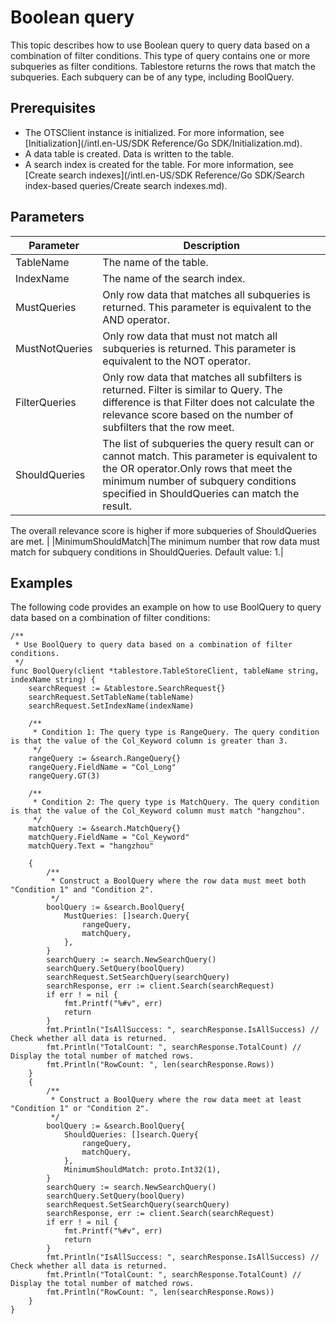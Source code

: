 # Boolean query

This topic describes how to use Boolean query to query data based on a combination of filter conditions. This type of query contains one or more subqueries as filter conditions. Tablestore returns the rows that match the subqueries. Each subquery can be of any type, including BoolQuery.

## Prerequisites

-   The OTSClient instance is initialized. For more information, see [Initialization](/intl.en-US/SDK Reference/Go SDK/Initialization.md).
-   A data table is created. Data is written to the table.
-   A search index is created for the table. For more information, see [Create search indexes](/intl.en-US/SDK Reference/Go SDK/Search index-based queries/Create search indexes.md).

## Parameters

|Parameter|Description|
|---------|-----------|
|TableName|The name of the table.|
|IndexName|The name of the search index.|
|MustQueries|Only row data that matches all subqueries is returned. This parameter is equivalent to the AND operator.|
|MustNotQueries|Only row data that must not match all subqueries is returned. This parameter is equivalent to the NOT operator.|
|FilterQueries|Only row data that matches all subfilters is returned. Filter is similar to Query. The difference is that Filter does not calculate the relevance score based on the number of subfilters that the row meet.|
|ShouldQueries|The list of subqueries the query result can or cannot match. This parameter is equivalent to the OR operator.Only rows that meet the minimum number of subquery conditions specified in ShouldQueries can match the result.

The overall relevance score is higher if more subqueries of ShouldQueries are met. |
|MinimumShouldMatch|The minimum number that row data must match for subquery conditions in ShouldQueries. Default value: 1.|

## Examples

The following code provides an example on how to use BoolQuery to query data based on a combination of filter conditions:

```
/**
 * Use BoolQuery to query data based on a combination of filter conditions.
 */
func BoolQuery(client *tablestore.TableStoreClient, tableName string, indexName string) {
    searchRequest := &tablestore.SearchRequest{}
    searchRequest.SetTableName(tableName)
    searchRequest.SetIndexName(indexName)

    /**
     * Condition 1: The query type is RangeQuery. The query condition is that the value of the Col_Keyword column is greater than 3.
     */
    rangeQuery := &search.RangeQuery{}
    rangeQuery.FieldName = "Col_Long"
    rangeQuery.GT(3)

    /**
     * Condition 2: The query type is MatchQuery. The query condition is that the value of the Col_Keyword column must match "hangzhou".
     */
    matchQuery := &search.MatchQuery{}
    matchQuery.FieldName = "Col_Keyword"
    matchQuery.Text = "hangzhou"

    {
        /**
         * Construct a BoolQuery where the row data must meet both "Condition 1" and "Condition 2".
         */
        boolQuery := &search.BoolQuery{
            MustQueries: []search.Query{
                rangeQuery,
                matchQuery,
            },
        }
        searchQuery := search.NewSearchQuery()
        searchQuery.SetQuery(boolQuery)
        searchRequest.SetSearchQuery(searchQuery)
        searchResponse, err := client.Search(searchRequest)
        if err ! = nil {
            fmt.Printf("%#v", err)
            return
        }
        fmt.Println("IsAllSuccess: ", searchResponse.IsAllSuccess) // Check whether all data is returned.
        fmt.Println("TotalCount: ", searchResponse.TotalCount) // Display the total number of matched rows.
        fmt.Println("RowCount: ", len(searchResponse.Rows))
    }
    {
        /**
         * Construct a BoolQuery where the row data meet at least "Condition 1" or "Condition 2".
         */
        boolQuery := &search.BoolQuery{
            ShouldQueries: []search.Query{
                rangeQuery,
                matchQuery,
            },
            MinimumShouldMatch: proto.Int32(1),
        }
        searchQuery := search.NewSearchQuery()
        searchQuery.SetQuery(boolQuery)
        searchRequest.SetSearchQuery(searchQuery)
        searchResponse, err := client.Search(searchRequest)
        if err ! = nil {
            fmt.Printf("%#v", err)
            return
        }
        fmt.Println("IsAllSuccess: ", searchResponse.IsAllSuccess) // Check whether all data is returned.
        fmt.Println("TotalCount: ", searchResponse.TotalCount) // Display the total number of matched rows.
        fmt.Println("RowCount: ", len(searchResponse.Rows))
    }
}           
```

